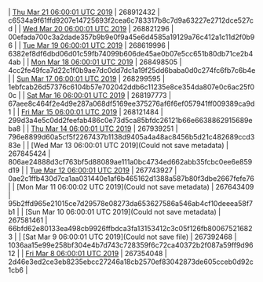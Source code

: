 | [Thu Mar 21 06:00:01 UTC 2019](https://transfer.sh/aWgVk/dashninja-dbdump-20190321070001.tar.bz2) | 268912432 | c6534a9f61ffd9207e14725693f2cea6c783317b8c7d9a63227e2712dce527cd | 
| [Wed Mar 20 06:00:01 UTC 2019](https://transfer.sh/PqOd1/dashninja-dbdump-20190320070001.tar.bz2) | 268821296 | 00efada700c3a2dade357b9b9e0f9a45e6d4585a19129a76c412a1c11d2f0b96 | 
| [Tue Mar 19 06:00:01 UTC 2019](https://transfer.sh/xZSaL/dashninja-dbdump-20190319070001.tar.bz2) | 268619996 | 6382ef8df6dbd06d01c59fb74099b606de45ae0b07e5cc651b80db71ce2b44ab | 
| [Mon Mar 18 06:00:01 UTC 2019](https://transfer.sh/pTLsF/dashninja-dbdump-20190318070001.tar.bz2) | 268498505 | 4cc2fe49fca7d22c1f0b9ae7dc0dd7dc1a19f25dd6baba0d0c274fc6fb7c6b4e | 
| [Sun Mar 17 06:00:01 UTC 2019](https://transfer.sh/15GGqy/dashninja-dbdump-20190317070001.tar.bz2) | 268299595 | 1ebfcab26d57376c6104b57e702042ddb6c11235e8ce354da807e0c6ac25f00c | 
| [Sat Mar 16 06:00:01 UTC 2019](https://transfer.sh/kmSLd/dashninja-dbdump-20190316070001.tar.bz2) | 268197773 | 67aee8c464f2e4d9e287a068df5169ee375276af6f6ef057941ff009389ca9d1 | 
| [Fri Mar 15 06:00:01 UTC 2019]() | 268121484 | 299d3a4e5c0dd2feefab486c0e73d5ca85bfdc26121b66e6638862915689eba8 | 
| [Thu Mar 14 06:00:01 UTC 2019](https://transfer.sh/11nbtL/dashninja-dbdump-20190314070001.tar.bz2) | 267939251 | 796e8899d60a5cf5f2267437b1138d9405a4a48ac8456b5d21c482689ccd383e | 
| [Wed Mar 13 06:00:01 UTC 2019](Could not save metadata) | 267845424 | 806ae24888d3cf763bf5d88089ae111a0bc4734ed662abb35fcbc0ee6e859d19 | 
| [Tue Mar 12 06:00:01 UTC 2019]() | 267743927 | 0ae2c1ffb430d7ca1aa031440e1af6b465162d1388a587b80f3dbe2667fefe76 | 
| [Mon Mar 11 06:00:02 UTC 2019](Could not save metadata) | 267643409 | 95b2ffd965e21015ce7d29578e08273da653627586a546ab4cf10deeea58f7b1 | 
| [Sun Mar 10 06:00:01 UTC 2019](Could not save metadata) | 267581461 | 66bfd62e80133ea498cb9926ffbdca3fa13153412c3c05f126fb800675216823 | 
| [Sat Mar  9 06:00:01 UTC 2019](Could not save file) | 267392468 | 1036aa15e99e258bf304e4b7d743c728359f6c72ca40372b2f087a59ff9d9612 | 
| [Fri Mar  8 06:00:01 UTC 2019](https://transfer.sh/K339T/dashninja-dbdump-20190308070001.tar.bz2) | 267354048 | 2d46e3ed2ce3eb8235ebcc27246a18cb2570ef83042873de605cceb0d92c1cb6 | 
